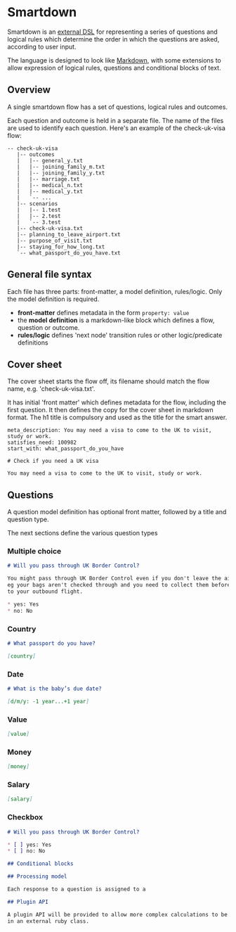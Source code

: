 # Smartdown

Smartdown is an [external
DSL](http://www.martinfowler.com/bliki/DomainSpecificLanguage.html) for
representing a series of questions and logical rules which determine the order
in which the questions are asked, according to user input.

The language is designed to look like
[Markdown](http://daringfireball.net/projects/markdown/), with some extensions
to allow expression of logical rules, questions and conditional blocks of
text.

## Overview

A single smartdown flow has a set of questions, logical rules and outcomes.

Each question and outcome is held in a separate file. The name of the files
are used to identify each question. Here's an example of the check-uk-visa
flow:

```
-- check-uk-visa
   |-- outcomes
   |   |-- general_y.txt
   |   |-- joining_family_m.txt
   |   |-- joining_family_y.txt
   |   |-- marriage.txt
   |   |-- medical_n.txt
   |   |-- medical_y.txt
   |   `-- ...
   |-- scenarios
   |   |-- 1.test
   |   |-- 2.test
   |   `-- 3.test
   |-- check-uk-visa.txt
   |-- planning_to_leave_airport.txt
   |-- purpose_of_visit.txt
   |-- staying_for_how_long.txt
   `-- what_passport_do_you_have.txt
```

## General file syntax

Each file has three parts: front-matter, a model definition, rules/logic. Only the model definition is required.

* **front-matter** defines metadata in the form `property: value`
* the **model definition** is a markdown-like block which defines a flow, question or outcome.
* **rules/logic** defines 'next node' transition rules or other logic/predicate definitions

## Cover sheet

The cover sheet starts the flow off, its filename should match the flow name, e.g. 'check-uk-visa.txt'.

It has initial 'front matter' which defines metadata for the flow, including
the first question. It then defines the copy for the cover sheet in markdown
format. The h1 title is compulsory and used as the title for the smart answer.

```
meta_description: You may need a visa to come to the UK to visit, study or work.
satisfies_need: 100982
start_with: what_passport_do_you_have

# Check if you need a UK visa

You may need a visa to come to the UK to visit, study or work.
```

## Questions

A question model definition has optional front matter, followed by a title and
question type.

The next sections define the various question types

### Multiple choice

```markdown
# Will you pass through UK Border Control?

You might pass through UK Border Control even if you don't leave the airport -
eg your bags aren't checked through and you need to collect them before transferring
to your outbound flight.

* yes: Yes
* no: No
```

### Country

```markdown
# What passport do you have?

[country]

```

### Date

```markdown
# What is the baby’s due date?

[d/m/y: -1 year...+1 year]
```

### Value

```markdown
[value]
```

### Money

```markdown
[money]
```

### Salary

```markdown
[salary]
```

### Checkbox

```markdown
# Will you pass through UK Border Control?

* [ ] yes: Yes
* [ ] no: No

## Conditional blocks

## Processing model

Each response to a question is assigned to a

## Plugin API

A plugin API will be provided to allow more complex calculations to be defined
in an external ruby class.

